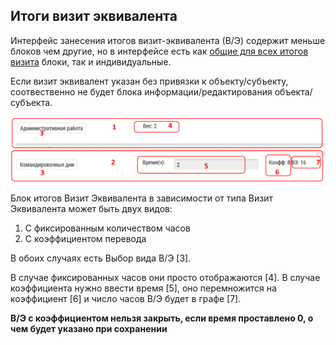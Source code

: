 ## Итоги визит эквивалента

Интерфейс занесения итогов визит-эквивалента (В/Э) содержит меньше блоков чем другие,
но в интерфейсе есть как [общие для всех итогов визита](rep-visits.md) блоки, 
так и индивидуальные.

Если визит эквивалент указан без привязки к объекту/субъекту, 
соотвественно не будет блока информации/редактирования объекта/субъекта.

![](../images/rep-visits-novisit.png)

Блок итогов Визит Эквивалента в зависимости от типа Визит Эквивалента может быть двух видов:
  1. С фиксированным количеством часов
  2. С коэффициентом перевода 

В обоих случаях есть Выбор вида В/Э [3].

В случае фиксированных часов они просто отображаются [4].
В случае коэффициента нужно ввести время [5], 
оно перемножится на коэффициент [6] и число часов В/Э будет в графе [7].

**В/Э с коэффициентом нельзя закрыть, если время проставлено 0,
о чем будет указано при сохранении**
